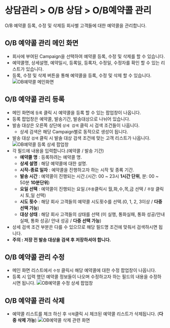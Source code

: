 # 상담관리 > O/B 상담 > O/B예약콜 관리
O/B 예약콜 등록, 수정 및 삭제등 회사별 고객들에 대한 예약콜을 관리합니다.

## O/B 예약콜 관리 메인 화면
  * 회사에 부여된 Campaign을 선택하여 예약콜 등록, 수정 및 삭제를 할 수 있습니다.
  * 예약콜명, 상세설명, 예약일시, 등록일, 등록자, 수정일, 수정자를 확인 할 수 있는 리스트가 있습니다.
  * 등록, 수정 및 삭제 버튼을 통해 예약콜을 등록, 수정 및 삭제 할 수 있습니다.
![OB예약콜 메인화면](https://user-images.githubusercontent.com/62526902/97529369-1ed5af80-19f3-11eb-9891-0e5ff4b766b8.PNG)

## O/B 예약콜 관리 등록
  * 메인 화면에 `등록` 클릭 시 예약콜을 등록 할 수 있는 팝업창이 나옵니다.
  * 등록 팝업창은 예약콜, 발송기간, 발송대상으로 나뉘어 있습니다.
  * 발송 대상은 오른쪽 상단에 `상세 검색` 클릭 시 검색 조건들이 나옵니다.
    * 상세 검색은 해당 Campaign별로 동적으로 생성이 됩니다.
  * 발송 대상 `검색` 클릭 시 발솔 대상 검색 조건에 맞는 고객 리스트가 나옵니다.
![OB예약콜 등록 상세 팝업창](https://user-images.githubusercontent.com/62526902/97530492-a02e4180-19f5-11eb-97ce-015bed3f0a32.PNG)
  * 각 필드에 내용을 입력합니다.(예약콜 / 발송 기간)
    * **예약콜 명** : 등록하려는 예약콜 명.
    * **상세 설명** : 해당 예약콜에 대한 설명.
    * **시작-종료 일자** : 예약콜을 진행하고자 하는 시작 및 종룍 기간.
    * **발송 시간** : 예약콜이 진행되는 시간.(시간: 00 ~ 23시 **1시간 단위**, 분: 00 ~ 50분 **10분단위**)
    * **요일 선택** : 예약콜이 진행되는 요일.(`주중`클릭시 월,화,수,목,금 선택 / `주말` 클릭 시 토,일 선택)
    * **시도 횟수** : 해당 회사 고객들의 예약콜 시도횟수를 선택.(0, 1, 2, 3이상 / **다중 선택 가능**)
    * **대상 상태** : 해당 회사 고객들의 상태를 선택 (미 실행, 통화실패, 통화 성공/안내 실패, 통화 성공/ 안내 성공 / **다중 선택 가능**)
  * 상세 검색 조건 부분은 다를 수 있으므로 해당 필드명 조건에 맞춰서 검색하시면 됩니다. 
  * **주의 : 저장 전 발송 대상을 검색 후 저장하셔야 합니다.**
  
## O/B 예약콜 관리 수정
  * 메인 화면 리스트에서 `수정` 클릭시 해당 예약콜에 대한 수정 팝업창이 나옵니다.
  * 등록 시 입력 했던 예약콜 정보들이 나오며 수정하고자 하는 필드의 내용을 수정하시면 됩니다.
![OB예약콜 수정 상세 팝업창](https://user-images.githubusercontent.com/62526902/97533739-1afa5b00-19fc-11eb-8329-e54d7c995f51.png)

## O/B 예약콜 관리 삭제
  * 예약콜 리스트를 체크 하신 후 `삭제`클릭 시 체크된 예약콜 리스트가 삭제됩니다. (**다중 삭제 가능**)
![OB예약콜 삭제 관련 화면](https://user-images.githubusercontent.com/62526902/97534444-59dce080-19fd-11eb-9d83-6576507aec78.PNG)
  
